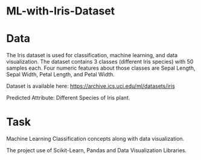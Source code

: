 # ML-with-Iris-Dataset

# Data
The Iris dataset is used for classification, machine learning, and data visualization.
The dataset contains 3 classes (different Iris species) with 50 samples each.
Four numeric features about those classes are Sepal Length, Sepal Width, Petal Length, and Petal Width.

Dataset is available here: https://archive.ics.uci.edu/ml/datasets/iris

Predicted Attribute: Different Species of Iris plant.

# Task
Machine Learning Classification concepts along with data visualization. 

The project use of Scikit-Learn, Pandas and Data Visualization Libraries.
